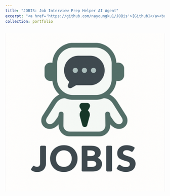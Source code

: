 ```yaml
---
title: "JOBIS: Job Interview Prep Helper AI Agent"
excerpt: "<a href='https://github.com/nayoungku1/JOBis'>[Github]</a><br/>"
collection: portfolio
---
```


<img src='/images/jobis.png'>
